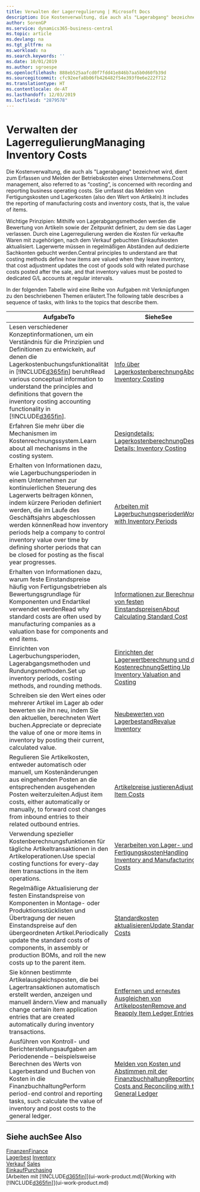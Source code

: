```yaml
---
title: Verwalten der Lagerregulierung | Microsoft Docs
description: Die Kostenverwaltung, die auch als "Lagerabgang" bezeichnet wird, dient zum Erfassen und Melden der Betriebskosten eines Unternehmens. Sie umfasst das Melden von Fertigungskosten und Lagerkosten (also den Wert von Artikeln).
author: SorenGP
ms.service: dynamics365-business-central
ms.topic: article
ms.devlang: na
ms.tgt_pltfrm: na
ms.workload: na
ms.search.keywords: ''
ms.date: 10/01/2019
ms.author: sgroespe
ms.openlocfilehash: 888eb525aafcd0f7fdd41e846b7aa5b0d60fb39d
ms.sourcegitcommit: cfc92eefa8b06fb426482f54e393f0e6e222f712
ms.translationtype: HT
ms.contentlocale: de-AT
ms.lasthandoff: 12/03/2019
ms.locfileid: "2879578"
---
```

# <a name="managing-inventory-costs"></a><span data-ttu-id="c9e72-104">Verwalten der Lagerregulierung</span><span class="sxs-lookup"><span data-stu-id="c9e72-104">Managing Inventory Costs</span></span>
<span data-ttu-id="c9e72-105">Die Kostenverwaltung, die auch als "Lagerabgang" bezeichnet wird, dient zum Erfassen und Melden der Betriebskosten eines Unternehmens.</span><span class="sxs-lookup"><span data-stu-id="c9e72-105">Cost management, also referred to as “costing”, is concerned with recording and reporting business operating costs.</span></span> <span data-ttu-id="c9e72-106">Sie umfasst das Melden von Fertigungskosten und Lagerkosten (also den Wert von Artikeln).</span><span class="sxs-lookup"><span data-stu-id="c9e72-106">It includes the reporting of manufacturing costs and inventory costs, that is, the value of items.</span></span>   

<span data-ttu-id="c9e72-107">Wichtige Prinzipien: Mithilfe von Lagerabgangsmethoden werden die Bewertung von Artikeln sowie der Zeitpunkt definiert, zu dem sie das Lager verlassen. Durch eine Lagerregulierung werden die Kosten für verkaufte Waren mit zugehörigen, nach dem Verkauf gebuchten Einkaufskosten aktualisiert. Lagerwerte müssen in regelmäßigen Abständen auf dedizierte Sachkonten gebucht werden.</span><span class="sxs-lookup"><span data-stu-id="c9e72-107">Central principles to understand are that costing methods define how items are valued when they leave inventory, that cost adjustment updates the cost of goods sold with related purchase costs posted after the sale, and that inventory values must be posted to dedicated G/L accounts at regular intervals.</span></span>

<span data-ttu-id="c9e72-108">In der folgenden Tabelle wird eine Reihe von Aufgaben mit Verknüpfungen zu den beschriebenen Themen erläutert.</span><span class="sxs-lookup"><span data-stu-id="c9e72-108">The following table describes a sequence of tasks, with links to the topics that describe them.</span></span>

|<span data-ttu-id="c9e72-109">**Aufgabe**</span><span class="sxs-lookup"><span data-stu-id="c9e72-109">**To**</span></span>|<span data-ttu-id="c9e72-110">**Siehe**</span><span class="sxs-lookup"><span data-stu-id="c9e72-110">**See**</span></span>|  
|------------|-------------|  
|<span data-ttu-id="c9e72-111">Lesen verschiedener Konzeptinformationen, um ein Verständnis für die Prinzipien und Definitionen zu entwickeln, auf denen die Lagerkostenbuchungsfunktionalität in [!INCLUDE[d365fin](includes/d365fin_md.md)] beruht</span><span class="sxs-lookup"><span data-stu-id="c9e72-111">Read various conceptual information to understand the principles and definitions that govern the inventory costing accounting functionality in [!INCLUDE[d365fin](includes/d365fin_md.md)].</span></span>|[<span data-ttu-id="c9e72-112">Info über Lagerkostenberechnung</span><span class="sxs-lookup"><span data-stu-id="c9e72-112">About Inventory Costing</span></span>](finance-learn-about-costing.md)|  
|<span data-ttu-id="c9e72-113">Erfahren Sie mehr über die Mechanismen im Kostenrechnungssystem.</span><span class="sxs-lookup"><span data-stu-id="c9e72-113">Learn about all mechanisms in the costing system.</span></span>|[<span data-ttu-id="c9e72-114">Designdetails: Lagerkostenberechnung</span><span class="sxs-lookup"><span data-stu-id="c9e72-114">Design Details: Inventory Costing</span></span>](design-details-inventory-costing.md)|
|<span data-ttu-id="c9e72-115">Erhalten von Informationen dazu, wie Lagerbuchungsperioden in einem Unternehmen zur kontinuierlichen Steuerung des Lagerwerts beitragen können, indem kürzere Perioden definiert werden, die im Laufe des Geschäftsjahrs abgeschlossen werden können</span><span class="sxs-lookup"><span data-stu-id="c9e72-115">Read how inventory periods help a company to control inventory value over time by defining shorter periods that can be closed for posting as the fiscal year progresses.</span></span>|[<span data-ttu-id="c9e72-116">Arbeiten mit Lagerbuchungsperioden</span><span class="sxs-lookup"><span data-stu-id="c9e72-116">Work with Inventory Periods</span></span>](finance-how-to-work-with-inventory-periods.md)|
|<span data-ttu-id="c9e72-117">Erhalten von Informationen dazu, warum feste Einstandspreise häufig von Fertigungsbetrieben als Bewertungsgrundlage für Komponenten und Endartikel verwendet werden</span><span class="sxs-lookup"><span data-stu-id="c9e72-117">Read why standard costs are often used by manufacturing companies as a valuation base for components and end items.</span></span>|[<span data-ttu-id="c9e72-118">Informationen zur Berechnung von festen Einstandspreisen</span><span class="sxs-lookup"><span data-stu-id="c9e72-118">About Calculating Standard Cost</span></span>](finance-about-calculating-standard-cost.md)|
|<span data-ttu-id="c9e72-119">Einrichten von Lagerbuchungsperioden, Lagerabgangsmethoden und Rundungsmethoden.</span><span class="sxs-lookup"><span data-stu-id="c9e72-119">Set up inventory periods, costing methods, and rounding methods.</span></span>|[<span data-ttu-id="c9e72-120">Einrichten der Lagerwertberechnung und der Kostenrechnung</span><span class="sxs-lookup"><span data-stu-id="c9e72-120">Setting Up Inventory Valuation and Costing</span></span>](finance-set-up-inventory-valuation-and-costing.md)|
|<span data-ttu-id="c9e72-121">Schreiben sie den Wert eines oder mehrerer Artikel im Lager ab oder bewerten sie ihn neu, indem Sie den aktuellen, berechneten Wert buchen.</span><span class="sxs-lookup"><span data-stu-id="c9e72-121">Appreciate or depreciate the value of one or more items in inventory by posting their current, calculated value.</span></span>|[<span data-ttu-id="c9e72-122">Neubewerten von Lagerbestand</span><span class="sxs-lookup"><span data-stu-id="c9e72-122">Revalue Inventory</span></span>](inventory-how-revalue-inventory.md)|
|<span data-ttu-id="c9e72-123">Regulieren Sie Artikelkosten, entweder automatisch oder manuell, um Kostenänderungen aus eingehenden Posten an die entsprechenden ausgehenden Posten weiterzuleiten.</span><span class="sxs-lookup"><span data-stu-id="c9e72-123">Adjust item costs, either automatically or manually, to forward cost changes from inbound entries to their related outbound entries.</span></span>|[<span data-ttu-id="c9e72-124">Artikelpreise justieren</span><span class="sxs-lookup"><span data-stu-id="c9e72-124">Adjust Item Costs</span></span>](inventory-how-adjust-item-costs.md)|
|<span data-ttu-id="c9e72-125">Verwendung spezieller Kostenberechnungsfunktionen für tägliche Artikeltransaktionen in den Artikeloperationen.</span><span class="sxs-lookup"><span data-stu-id="c9e72-125">Use special costing functions for every-day item transactions in the item operations.</span></span>|[<span data-ttu-id="c9e72-126">Verarbeiten von Lager- und Fertigungskosten</span><span class="sxs-lookup"><span data-stu-id="c9e72-126">Handling Inventory and Manufacturing Costs</span></span>](finance-handle-inventory-and-manufacturing-costs.md)|  
|<span data-ttu-id="c9e72-127">Regelmäßige Aktualisierung der festen Einstandspreise von Komponenten in Montage- oder Produktionsstücklisten und Übertragung der neuen Einstandspreise auf den übergeordneten Artikel.</span><span class="sxs-lookup"><span data-stu-id="c9e72-127">Periodically update the standard costs of components, in assembly or production BOMs, and roll the new costs up to the parent item.</span></span>|[<span data-ttu-id="c9e72-128">Standardkosten aktualisieren</span><span class="sxs-lookup"><span data-stu-id="c9e72-128">Update Standard Costs</span></span>](finance-how-to-update-standard-costs.md)|
|<span data-ttu-id="c9e72-129">Sie können bestimmte Artikelausgleichsposten, die bei Lagertransaktionen automatisch erstellt werden, anzeigen und manuell ändern.</span><span class="sxs-lookup"><span data-stu-id="c9e72-129">View and manually change certain item application entries that are created automatically during inventory transactions.</span></span>|[<span data-ttu-id="c9e72-130">Entfernen und erneutes Ausgleichen von Artikelposten</span><span class="sxs-lookup"><span data-stu-id="c9e72-130">Remove and Reapply Item Ledger Entries</span></span>](finance-how-to-remove-and-reapply-item-entries.md)|
|<span data-ttu-id="c9e72-131">Ausführen von Kontroll- und Berichterstellungsaufgaben am Periodenende – beispielsweise Berechnen des Werts von Lagerbestand und Buchen von Kosten in die Finanzbuchhaltung</span><span class="sxs-lookup"><span data-stu-id="c9e72-131">Perform period-end control and reporting tasks, such calculate the value of inventory and post costs to the general ledger.</span></span>|[<span data-ttu-id="c9e72-132">Melden von Kosten und Abstimmen mit der Finanzbuchhaltung</span><span class="sxs-lookup"><span data-stu-id="c9e72-132">Reporting Costs and Reconciling with the General Ledger</span></span>](finance-report-costs-and-reconcile-with-the-general-ledger.md)|

## <a name="see-also"></a><span data-ttu-id="c9e72-133">Siehe auch</span><span class="sxs-lookup"><span data-stu-id="c9e72-133">See Also</span></span>  
 [<span data-ttu-id="c9e72-134">Finanzen</span><span class="sxs-lookup"><span data-stu-id="c9e72-134">Finance</span></span>](finance.md)  
 <span data-ttu-id="c9e72-135">[Lagerbest](inventory-manage-inventory.md) </span><span class="sxs-lookup"><span data-stu-id="c9e72-135">[Inventory](inventory-manage-inventory.md) </span></span>  
 <span data-ttu-id="c9e72-136">[Verkauf](sales-manage-sales.md) </span><span class="sxs-lookup"><span data-stu-id="c9e72-136">[Sales](sales-manage-sales.md) </span></span>  
 [<span data-ttu-id="c9e72-137">Einkauf</span><span class="sxs-lookup"><span data-stu-id="c9e72-137">Purchasing</span></span>](purchasing-manage-purchasing.md)  
 <span data-ttu-id="c9e72-138">[Arbeiten mit [!INCLUDE[d365fin](includes/d365fin_md.md)]](ui-work-product.md)</span><span class="sxs-lookup"><span data-stu-id="c9e72-138">[Working with [!INCLUDE[d365fin](includes/d365fin_md.md)]](ui-work-product.md)</span></span>
